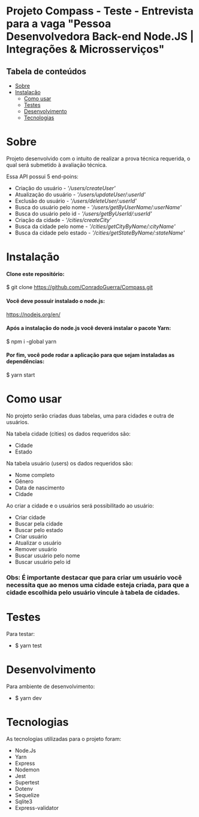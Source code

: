 # Projeto Compass - Teste - Entrevista para a vaga "Pessoa Desenvolvedora Back-end Node.JS | Integrações & Microsserviços"

## Tabela de conteúdos

- [Sobre](#Sobre)
- [Instalação](#Instalação)
   * [Como usar](#como-usar)
   * [Testes](#testes)
   * [Desenvolvimento](#desenvolvimento)
   * [Tecnologias](#tecnologias)


Sobre
======

Projeto desenvolvido com o intuito de realizar a prova técnica requerida, o qual será submetido à avaliação técnica.

Essa API possui 5 end-poins:
- Criação do usuário - *'/users/createUser'*
- Atualização do usuário - *'/users/updateUser/:userId'*
- Exclusão do usuário - *'/users/deleteUser/:userId'*
- Busca do usuário pelo nome - *'/users/getByUserName/:userName'*
- Busca do usuário pelo id - *'/users/getByUserId/:userId'*
- Criação da cidade - *'/cities/createCity'*
- Busca da cidade pelo nome - *'/cities/getCityByName/:cityName'*
- Busca da cidade pelo estado - *'/cities/getStateByName/:stateName'*

Instalação
==========

#### Clone este repositório:
 $ git clone <https://github.com/ConradoGuerra/Compass.git>

#### Você deve possuir instalado o node.js:
 https://nodejs.org/en/

#### Após a instalação do node.js você deverá instalar o pacote Yarn:
 $ npm i -global yarn

#### Por fim, você pode rodar a aplicação para que sejam instaladas as dependências:
 $ yarn start

Como usar
=========

No projeto serão criadas duas tabelas, uma para cidades e outra de usuários.

Na tabela cidade (cities) os dados requeridos são:
- Cidade
- Estado

Na tabela usuário (users) os dados requeridos são:
- Nome completo
- Gênero
- Data de nascimento
- Cidade

Ao criar a cidade e o usuários será possibilitado ao usuário:
- Criar cidade 
- Buscar pela cidade 
- Buscar pelo estado 
- Criar usuário
- Atualizar o usuário
- Remover usuário
- Buscar usuário pelo nome
- Buscar usuário pelo id

### Obs: É importante destacar que para criar um usuário você necessita que ao menos uma cidade esteja criada, para que a cidade escolhida pelo usuário vincule à tabela de cidades.

Testes
===========

Para testar:
- $ yarn test

Desenvolvimento
===========

Para ambiente de desenvolvimento:
- $ yarn dev

Tecnologias
===========

As tecnologias utilizadas para o projeto foram:
- Node.Js
- Yarn
- Express
- Nodemon
- Jest
- Supertest
- Dotenv
- Sequelize
- Sqlite3
- Express-validator
